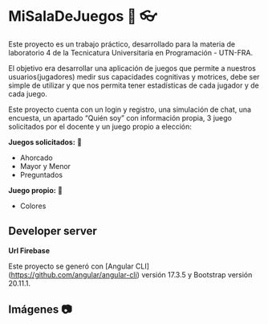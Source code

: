 # MiSalaDeJuegos :rocket: :eyeglasses:  

Este proyecto es un trabajo práctico, desarrollado para la materia de laboratorio 4 de la Tecnicatura Universitaria en Programación - UTN-FRA.

El objetivo era desarrollar una aplicación de juegos que permite a nuestros usuarios(jugadores) medir sus capacidades cognitivas y motrices, debe ser simple de utilizar y que nos permita tener
estadísticas de cada jugador y de cada juego.

Este proyecto cuenta con un login y registro, una simulación de chat, una encuesta, un apartado “Quién soy” con información propia, 3 juego solicitados por el docente y un juego propio a elección:

**Juegos solicitados:** :rocket:
* Ahorcado
* Mayor y Menor
* Preguntados

**Juego propio:** :rocket:
* Colores

## Developer server

**Url Firebase**   


Este proyecto se generó con [Angular CLI] (https://github.com/angular/angular-cli) versión 17.3.5 y Bootstrap versión 20.11.1.

## Imágenes :camera:

<!-- ![Login](/src/assets/catalogo/login.png)



![Juego Mayor o Menor](/src/assets/catalogo/juego.png) -->
